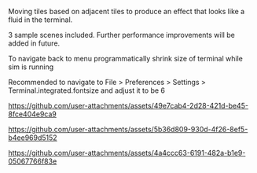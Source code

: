 Moving tiles based on adjacent tiles to produce an effect that looks like a fluid in the terminal.

3 sample scenes included.
Further performance improvements will be added in future.

To navigate back to menu programmatically shrink size of terminal while sim is running

Recommended to navigate to File > Preferences > Settings > Terminal.integrated.fontsize and adjust it to be 6

https://github.com/user-attachments/assets/49e7cab4-2d28-421d-be45-8fce404e9ca9

https://github.com/user-attachments/assets/5b36d809-930d-4f26-8ef5-b4ee969d5152

https://github.com/user-attachments/assets/4a4ccc63-6191-482a-b1e9-05067766f83e
